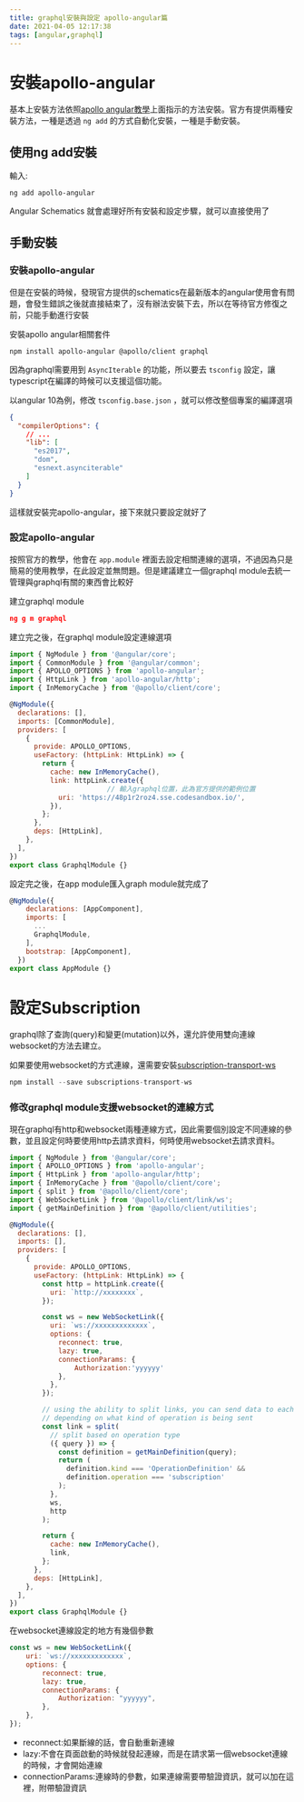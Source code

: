 ```yaml
---
title: graphql安裝與設定 apollo-angular篇
date: 2021-04-05 12:17:38
tags: [angular,graphql]
---
```

# 安裝apollo-angular

基本上安裝方法依照[apollo angular教學](https://apollo-angular.com/docs/get-started)上面指示的方法安裝。官方有提供兩種安裝方法，一種是透過 `ng add` 的方式自動化安裝，一種是手動安裝。

## 使用ng add安裝

輸入:

```
ng add apollo-angular
```

Angular Schematics 就會處理好所有安裝和設定步驟，就可以直接使用了

## 手動安裝

### 安裝apollo-angular

但是在安裝的時候，發現官方提供的schematics在最新版本的angular使用會有問題，會發生錯誤之後就直接結束了，沒有辦法安裝下去，所以在等待官方修復之前，只能手動進行安裝

安裝apollo angular相關套件

```
npm install apollo-angular @apollo/client graphql
```

因為graphql需要用到 `AsyncIterable` 的功能，所以要去 `tsconfig` 設定，讓typescript在編譯的時候可以支援這個功能。

以angular 10為例，修改 `tsconfig.base.json` ，就可以修改整個專案的編譯選項

```json
{
  "compilerOptions": {
    // ...
    "lib": [
      "es2017",
      "dom",
      "esnext.asynciterable"
    ]
  }
}
```

這樣就安裝完apollo-angular，接下來就只要設定就好了

### 設定apollo-angular

按照官方的教學，他會在 `app.module` 裡面去設定相關連線的選項，不過因為只是簡易的使用教學，在此設定並無問題。但是建議建立一個graphql module去統一管理與graphql有關的東西會比較好

建立graphql module

```json
ng g m graphql
```

建立完之後，在graphql module設定連線選項

```js
import { NgModule } from '@angular/core';
import { CommonModule } from '@angular/common';
import { APOLLO_OPTIONS } from 'apollo-angular';
import { HttpLink } from 'apollo-angular/http';
import { InMemoryCache } from '@apollo/client/core';

@NgModule({
  declarations: [],
  imports: [CommonModule],
  providers: [
    {
      provide: APOLLO_OPTIONS,
      useFactory: (httpLink: HttpLink) => {
        return {
          cache: new InMemoryCache(),
          link: httpLink.create({
						// 輸入graphql位置，此為官方提供的範例位置
            uri: 'https://48p1r2roz4.sse.codesandbox.io/', 
          }),
        };
      },
      deps: [HttpLink],
    },
  ],
})
export class GraphqlModule {}
```

設定完之後，在app module匯入graph module就完成了

```js
@NgModule({
    declarations: [AppComponent],
    imports: [
      ...
      GraphqlModule,
    ],
    bootstrap: [AppComponent],
  })
export class AppModule {}
```

# 設定Subscription

graphql除了查詢(query)和變更(mutation)以外，還允許使用雙向連線websocket的方法去建立。

如果要使用websocket的方式連線，還需要安裝[subscription-transport-ws](https://github.com/apollographql/subscriptions-transport-ws)

```js
npm install --save subscriptions-transport-ws
```

### 修改graphql module支援websocket的連線方式

現在graphql有http和websocket兩種連線方式，因此需要個別設定不同連線的參數，並且設定何時要使用http去請求資料，何時使用websocket去請求資料。

```js
import { NgModule } from '@angular/core';
import { APOLLO_OPTIONS } from 'apollo-angular';
import { HttpLink } from 'apollo-angular/http';
import { InMemoryCache } from '@apollo/client/core';
import { split } from '@apollo/client/core';
import { WebSocketLink } from '@apollo/client/link/ws';
import { getMainDefinition } from '@apollo/client/utilities';

@NgModule({
  declarations: [],
  imports: [],
  providers: [
    {
      provide: APOLLO_OPTIONS,
      useFactory: (httpLink: HttpLink) => {
        const http = httpLink.create({
          uri: `http://xxxxxxxx`,
        });

        const ws = new WebSocketLink({
          uri: `ws://xxxxxxxxxxxxx`,
          options: {
            reconnect: true,
            lazy: true,
            connectionParams: {
                Authorization:'yyyyyy'
            },
          },
        });

        // using the ability to split links, you can send data to each link
        // depending on what kind of operation is being sent
        const link = split(
          // split based on operation type
          ({ query }) => {
            const definition = getMainDefinition(query);
            return (
              definition.kind === 'OperationDefinition' &&
              definition.operation === 'subscription'
            );
          },
          ws,
          http
        );

        return {
          cache: new InMemoryCache(),
          link,
        };
      },
      deps: [HttpLink],
    },
  ],
})
export class GraphqlModule {}
```

在websocket連線設定的地方有幾個參數

```js
const ws = new WebSocketLink({
    uri: `ws://xxxxxxxxxxxxx`,
    options: {
        reconnect: true,
        lazy: true,
        connectionParams: {
            Authorization: "yyyyyy",
        },
    },
});
```

- reconnect:如果斷線的話，會自動重新連線
- lazy:不會在頁面啟動的時候就發起連線，而是在請求第一個websocket連線的時候，才會開始連線
- connectionParams:連線時的參數，如果連線需要帶驗證資訊，就可以加在這裡，附帶驗證資訊
